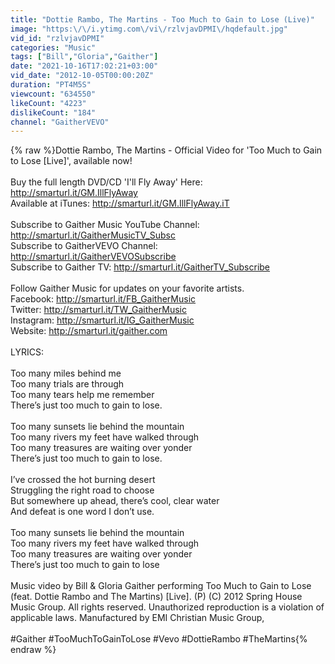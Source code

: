 ```yaml
---
title: "Dottie Rambo, The Martins - Too Much to Gain to Lose (Live)"
image: "https:\/\/i.ytimg.com\/vi\/rzlvjavDPMI\/hqdefault.jpg"
vid_id: "rzlvjavDPMI"
categories: "Music"
tags: ["Bill","Gloria","Gaither"]
date: "2021-10-16T17:02:21+03:00"
vid_date: "2012-10-05T00:00:20Z"
duration: "PT4M5S"
viewcount: "634550"
likeCount: "4223"
dislikeCount: "184"
channel: "GaitherVEVO"
---
```

{% raw %}Dottie Rambo, The Martins - Official Video for 'Too Much to Gain to Lose [Live]', available now!<br /><br />Buy the full length DVD/CD 'I'll Fly Away' Here: <a rel="nofollow" target="blank" href="http://smarturl.it/GM.IllFlyAway">http://smarturl.it/GM.IllFlyAway</a><br />Available at iTunes: <a rel="nofollow" target="blank" href="http://smarturl.it/GM.IllFlyAway.iT">http://smarturl.it/GM.IllFlyAway.iT</a><br /><br />Subscribe to Gaither Music YouTube Channel: <a rel="nofollow" target="blank" href="http://smarturl.it/GaitherMusicTV_Subsc">http://smarturl.it/GaitherMusicTV_Subsc</a><br />Subscribe to GaitherVEVO Channel: <a rel="nofollow" target="blank" href="http://smarturl.it/GaitherVEVOSubscribe">http://smarturl.it/GaitherVEVOSubscribe</a><br />Subscribe to Gaither TV: <a rel="nofollow" target="blank" href="http://smarturl.it/GaitherTV_Subscribe">http://smarturl.it/GaitherTV_Subscribe</a><br /><br />Follow Gaither Music for updates on your favorite artists.<br />Facebook: <a rel="nofollow" target="blank" href="http://smarturl.it/FB_GaitherMusic">http://smarturl.it/FB_GaitherMusic</a><br />Twitter: <a rel="nofollow" target="blank" href="http://smarturl.it/TW_GaitherMusic">http://smarturl.it/TW_GaitherMusic</a><br />Instagram: <a rel="nofollow" target="blank" href="http://smarturl.it/IG_GaitherMusic">http://smarturl.it/IG_GaitherMusic</a><br />Website: <a rel="nofollow" target="blank" href="http://smarturl.it/gaither.com">http://smarturl.it/gaither.com</a><br /><br />LYRICS:<br /><br />Too many miles behind me<br />Too many trials are through<br />Too many tears help me remember<br />There’s just too much to gain to lose.<br /><br />Too many sunsets lie behind the mountain<br />Too many rivers my feet have walked through<br />Too many treasures are waiting over yonder<br />There’s just too much to gain to lose.<br /><br />I’ve crossed the hot burning desert<br />Struggling the right road to choose<br />But somewhere up ahead, there’s cool, clear water<br />And defeat is one word I don’t use.<br /><br />Too many sunsets lie behind the mountain<br />Too many rivers my feet have walked through<br />Too many treasures are waiting over yonder<br />There’s just too much to gain to lose<br /><br />Music video by Bill &amp; Gloria Gaither performing Too Much to Gain to Lose (feat. Dottie Rambo and The Martins) [Live]. (P) (C) 2012 Spring House Music Group. All rights reserved. Unauthorized reproduction is a violation of applicable laws.  Manufactured by EMI Christian Music Group,<br /><br />#Gaither #TooMuchToGainToLose #Vevo #DottieRambo #TheMartins{% endraw %}
